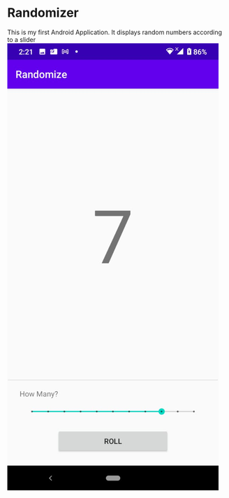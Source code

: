 # Randomizer
This is my first Android Application. It displays random numbers according to a slider
![Randomize](https://github.com/Mohammed159159/Randomizer/blob/master/randomize.jpg?raw=true)
